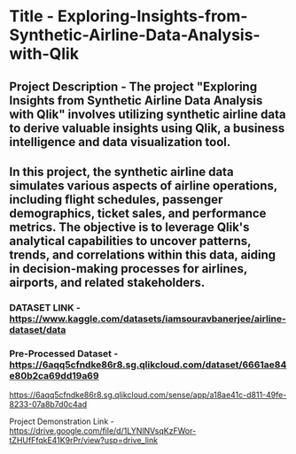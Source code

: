 # Title - Exploring-Insights-from-Synthetic-Airline-Data-Analysis-with-Qlik

## Project Description - The project "Exploring Insights from Synthetic Airline Data Analysis with Qlik" involves utilizing synthetic airline data to derive valuable insights using Qlik, a business intelligence and data visualization tool. 
## In this project, the synthetic airline data simulates various aspects of airline operations, including flight schedules, passenger demographics, ticket sales, and performance metrics. The objective is to leverage Qlik's analytical capabilities to uncover patterns, trends, and correlations within this data, aiding in decision-making processes for airlines, airports, and related stakeholders.

### DATASET LINK - https://www.kaggle.com/datasets/iamsouravbanerjee/airline-dataset/data

### Pre-Processed Dataset - https://6aqq5cfndke86r8.sg.qlikcloud.com/dataset/6661ae84e80b2ca69dd19a69
https://6aqq5cfndke86r8.sg.qlikcloud.com/sense/app/a18ae41c-d811-49fe-8233-07a8b7d0c4ad

Project Demonstration Link - https://drive.google.com/file/d/1LYNlNVsqKzFWor-tZHUfFfqkE41K9rPr/view?usp=drive_link
